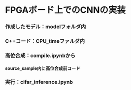 # FPGAボード上でのCNNの実装
### 作成したモデル：modelフォルダ内
### C++コード：CPU_timeファルダ内
### 高位合成：compile.ipynbから
#### source_sample内に高位合成前コード
### 実行：cifar_inference.ipynb
